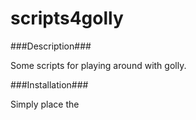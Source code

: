 scripts4golly
=============

###Description###

Some scripts for playing around with golly.

###Installation###

Simply place the 